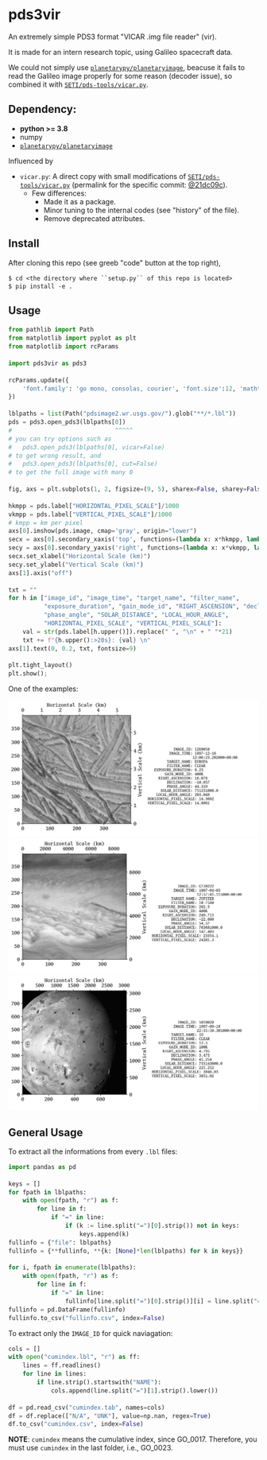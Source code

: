 # pds3vir
An extremely simple PDS3 format "VICAR .img file reader" (vir).

It is made for an intern research topic, using Galileo spacecraft data.

We could not simply use [``planetarypy/planetaryimage``](https://github.com/planetarypy/planetaryimage), beacuse it fails to read the Galileo image properly for some reason (decoder issue), so combined it with [``SETI/pds-tools/vicar.py``](https://github.com/SETI/pds-tools).

## Dependency:
- **python >= 3.8**
- numpy
- [``planetarypy/planetaryimage``](https://github.com/planetarypy/planetaryimage)

Influenced by
* ``vicar.py``: A direct copy with small modifications of [``SETI/pds-tools/vicar.py``](https://github.com/SETI/pds-tools) (permalink for the specific commit: [@21dc09c](https://github.com/SETI/pds-tools/blob/3690697fa166a686d6526f195567f180c7593543/vicar.py#L1)).
  * Few differences:
    - Made it as a package.
    - Minor tuning to the internal codes (see "history" of the file).
    - Remove deprecated attributes.


## Install
After cloning this repo (see greeb "code" button at the top right),

```
$ cd <the directory where ``setup.py`` of this repo is located>
$ pip install -e .
```

## Usage
```python
from pathlib import Path
from matplotlib import pyplot as plt
from matplotlib import rcParams

import pds3vir as pds3

rcParams.update({
    'font.family': 'go mono, consolas, courier', 'font.size':12, 'mathtext.fontset':'stix',
})

lblpaths = list(Path("pdsimage2.wr.usgs.gov/").glob("**/*.lbl"))
pds = pds3.open_pds3(lblpaths[0])
#                             ^^^^^
# you can try options such as
#   pds3.open_pds3(lblpaths[0], vicar=False)
# to get wrong result, and
#   pds3.open_pds3(lblpaths[0], cut=False)
# to get the full image with many 0

fig, axs = plt.subplots(1, 2, figsize=(9, 5), sharex=False, sharey=False, gridspec_kw=None)

hkmpp = pds.label["HORIZONTAL_PIXEL_SCALE"]/1000
vkmpp = pds.label["VERTICAL_PIXEL_SCALE"]/1000
# kmpp = km per pixel
axs[0].imshow(pds.image, cmap='gray', origin="lower")
secx = axs[0].secondary_xaxis('top', functions=(lambda x: x*hkmpp, lambda x: x/hkmpp))
secy = axs[0].secondary_yaxis('right', functions=(lambda x: x*vkmpp, lambda x: x/vkmpp))
secx.set_xlabel("Horizontal Scale (km)")
secy.set_ylabel("Vertical Scale (km)")
axs[1].axis("off")

txt = ""
for h in ["image_id", "image_time", "target_name", "filter_name",
          "exposure_duration", "gain_mode_id", "RIGHT_ASCENSION", "declination",
          "phase_angle", "SOLAR_DISTANCE", "LOCAL_HOUR_ANGLE",
          "HORIZONTAL_PIXEL_SCALE", "VERTICAL_PIXEL_SCALE"]:
    val = str(pds.label[h.upper()]).replace(" ", "\n" + " "*21)
    txt += f"{h.upper():>20s}: {val} \n"
axs[1].text(0, 0.2, txt, fontsize=9)

plt.tight_layout()
plt.show();
```

One of the examples:

![](examples/ex-europa01.png)
![](examples/ex-jupiter01.png)
![](examples/ex-io01.png)




## General Usage
To extract all the informations from every ``.lbl`` files:
```python
import pandas as pd

keys = []
for fpath in lblpaths:
    with open(fpath, "r") as f:
        for line in f:
            if "=" in line:
                if (k := line.split("=")[0].strip()) not in keys:
                    keys.append(k)
fullinfo = {"file": lblpaths}
fullinfo = {**fullinfo, **{k: [None]*len(lblpaths) for k in keys}}

for i, fpath in enumerate(lblpaths):
    with open(fpath, "r") as f:
        for line in f:
            if "=" in line:
                fullinfo[line.split("=")[0].strip()][i] = line.split("=")[-1].strip()
fullinfo = pd.DataFrame(fullinfo)
fullinfo.to_csv("fullinfo.csv", index=False)
```

To extract only the ``IMAGE_ID`` for quick naviagation:
```python
cols = []
with open("cumindex.lbl", "r") as ff:
    lines = ff.readlines()
    for line in lines:
        if line.strip().startswith("NAME"):
            cols.append(line.split("=")[1].strip().lower())

df = pd.read_csv("cumindex.tab", names=cols)
df = df.replace(["N/A", "UNK"], value=np.nan, regex=True)
df.to_csv("cumindex.csv", index=False)
```
**NOTE**: ``cumindex`` means the cumulative index, since GO_0017. Therefore, you must use ``cumindex`` in the last folder, i.e., GO_0023.
